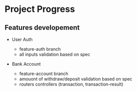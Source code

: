 # Project Progress

## Features developement

- User Auth
    - feature-auth branch
    - all inputs validation based on spec

- Bank Account
    - feature-account branch
    - amouont of withdraw/deposit validation based on spec
    - routers controllers (transaction, transaction-result)

